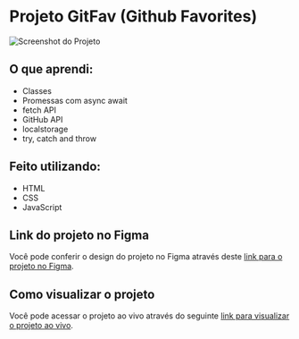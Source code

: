 # Projeto GitFav (Github Favorites)

![Screenshot do Projeto](https://imgur.com/Df8rCte.png)

## O que aprendi:

- Classes
- Promessas com async await
- fetch API
- GitHub API
- localstorage
- try, catch and throw

## Feito utilizando:

- HTML
- CSS
- JavaScript

## Link do projeto no Figma

Você pode conferir o design do projeto no Figma através deste [link para o projeto no Figma](https://www.figma.com/file/7bu6U7R9PnPc6pC2DWfGPY/%5BDesafios-Explorer%5D-GitFav-(Copy)-(Copy)?type=design&node-id=208%3A719&mode=design&t=ACuInVuxrkOs53a4-1).

## Como visualizar o projeto

Você pode acessar o projeto ao vivo através do seguinte [link para visualizar o projeto ao vivo](https://vitinho163.github.io/GitFav).